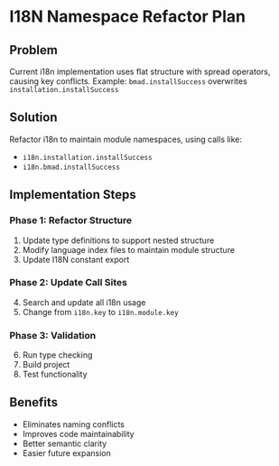 # I18N Namespace Refactor Plan

## Problem
Current i18n implementation uses flat structure with spread operators, causing key conflicts.
Example: `bmad.installSuccess` overwrites `installation.installSuccess`

## Solution
Refactor i18n to maintain module namespaces, using calls like:
- `i18n.installation.installSuccess` 
- `i18n.bmad.installSuccess`

## Implementation Steps

### Phase 1: Refactor Structure
1. Update type definitions to support nested structure
2. Modify language index files to maintain module structure
3. Update I18N constant export

### Phase 2: Update Call Sites
4. Search and update all i18n usage
5. Change from `i18n.key` to `i18n.module.key`

### Phase 3: Validation
6. Run type checking
7. Build project
8. Test functionality

## Benefits
- Eliminates naming conflicts
- Improves code maintainability
- Better semantic clarity
- Easier future expansion